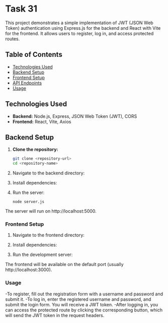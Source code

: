# Task 31

This project demonstrates a simple implementation of JWT (JSON Web Token) authentication using Express.js for the backend and React with Vite for the frontend. It allows users to register, log in, and access protected routes.

## Table of Contents
- [Technologies Used](#technologies-used)
- [Backend Setup](#backend-setup)
- [Frontend Setup](#frontend-setup)
- [API Endpoints](#api-endpoints)
- [Usage](#usage)

## Technologies Used
- **Backend:** Node.js, Express, JSON Web Token (JWT), CORS
- **Frontend:** React, Vite, Axios

## Backend Setup

1. **Clone the repository:**
   ```bash
   git clone <repository-url>
   cd <repository-name>
2. Navigate to the backend directory:

3. Install dependencies:

4. Run the server:
   ```
   node server.js
The server will run on http://localhost:5000.

### Frontend Setup
1. Navigate to the frontend directory:

2. Install dependencies:

3. Run the development server:

The frontend will be available on the default port (usually http://localhost:3000).

### Usage
 -To register, fill out the registration form with a username and password and submit it.
 -To log in, enter the registered username and password, and submit the login form. You will receive a JWT token.
 -After logging in, you can access the protected route by clicking the corresponding button, which will send the JWT token in the request headers.
